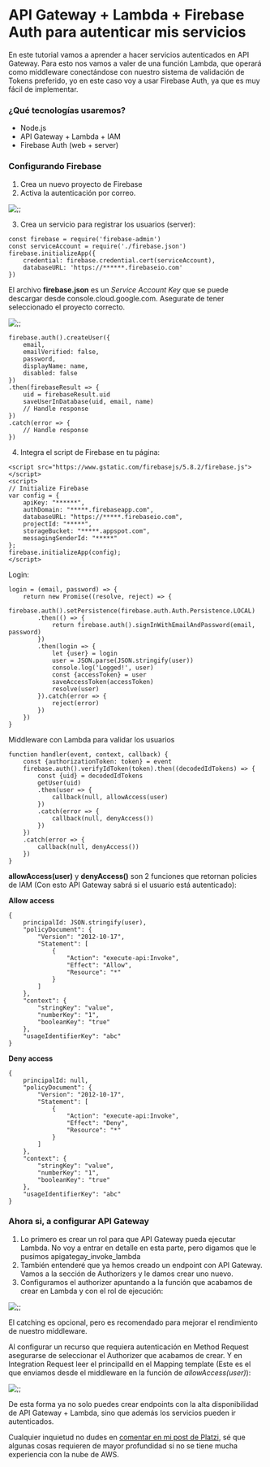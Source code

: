 <meta name="date" content="2019-1-24" />
<meta name="image" content="https://github.com/cjortegon/camiloortegon-public/raw/master/seo/aws_api.png" />
<meta name="language" content="es" />
<meta name="tags" content="aws,apigateway,lambda,firebase,security" />

# API Gateway + Lambda + Firebase Auth para autenticar mis servicios

En este tutorial vamos a aprender a hacer servicios autenticados en API Gateway. Para esto nos vamos a valer de una función Lambda, que operará como middleware conectándose con nuestro sistema de validación de Tokens preferido, yo en este caso voy a usar Firebase Auth, ya que es muy fácil de implementar.

### ¿Qué tecnologías usaremos?

* Node.js
* API Gateway + Lambda + IAM
* Firebase Auth (web + server)

### Configurando Firebase

1. Crea un nuevo proyecto de Firebase
2. Activa la autenticación por correo.

![;;](https://static.platzi.com/media/user_upload/Screen%20Shot%202019-02-06%20at%2011.52.09%20PM-a43705bb-cb78-46c5-941a-8f8f06db75ab.jpg)

3. Crea un servicio para registrar los usuarios (server):

>   
    const firebase = require('firebase-admin')
    const serviceAccount = require('./firebase.json')
    firebase.initializeApp({
        credential: firebase.credential.cert(serviceAccount),
        databaseURL: 'https://******.firebaseio.com'
    })

El archivo **firebase.json** es un _Service Account Key_ que se puede descargar desde console.cloud.google.com. Asegurate de tener seleccionado el proyecto correcto.

![;;](https://static.platzi.com/media/user_upload/create-service-account-key-9b3a017b-8b4b-4da8-be7a-49fc8ea7d6ce.jpg)

>   
    firebase.auth().createUser({
        email,
        emailVerified: false,
        password,
        displayName: name,
        disabled: false
    })
    .then(firebaseResult => {
        uid = firebaseResult.uid
        saveUserInDatabase(uid, email, name)
        // Handle response
    })
    .catch(error => {
        // Handle response
    })

4. Integra el script de Firebase en tu página:

>   
    <script src="https://www.gstatic.com/firebasejs/5.8.2/firebase.js"></script>
    <script>
    // Initialize Firebase
    var config = {
        apiKey: "******",
        authDomain: "*****.firebaseapp.com",
        databaseURL: "https://*****.firebaseio.com",
        projectId: "*****",
        storageBucket: "*****.appspot.com",
        messagingSenderId: "*****"
    };
    firebase.initializeApp(config);
    </script>

Login:

>   
    login = (email, password) => {
        return new Promise((resolve, reject) => {
            firebase.auth().setPersistence(firebase.auth.Auth.Persistence.LOCAL)
            .then(() => {
                return firebase.auth().signInWithEmailAndPassword(email, password)
            })
            .then(login => {
                let {user} = login
                user = JSON.parse(JSON.stringify(user))
                console.log('Logged!', user)
                const {accessToken} = user
                saveAccessToken(accessToken)
                resolve(user)
            }).catch(error => {
                reject(error)
            })
        })
    }

Middleware con Lambda para validar los usuarios

>   
    function handler(event, context, callback) {
        const {authorizationToken: token} = event
        firebase.auth().verifyIdToken(token).then((decodedIdTokens) => {
            const {uid} = decodedIdTokens
            getUser(uid)
            .then(user => {
                callback(null, allowAccess(user)
            })
            .catch(error => {
                callback(null, denyAccess())
            })
        })
        .catch(error => {
            callback(null, denyAccess())
        })
    }

**allowAccess(user)** y **denyAccess()** son 2 funciones que retornan policies de IAM (Con esto API Gateway sabrá si el usuario está autenticado):

**Allow access**

>   
    {
        principalId: JSON.stringify(user),
        "policyDocument": {
            "Version": "2012-10-17",
            "Statement": [
                {
                    "Action": "execute-api:Invoke",
                    "Effect": "Allow",
                    "Resource": "*"
                }
            ]
        },
        "context": {
            "stringKey": "value",
            "numberKey": "1",
            "booleanKey": "true"
        },
        "usageIdentifierKey": "abc"
    }

**Deny access**

>   
    {
        principalId: null,
        "policyDocument": {
            "Version": "2012-10-17",
            "Statement": [
                {
                    "Action": "execute-api:Invoke",
                    "Effect": "Deny",
                    "Resource": "*"
                }
            ]
        },
        "context": {
            "stringKey": "value",
            "numberKey": "1",
            "booleanKey": "true"
        },
        "usageIdentifierKey": "abc"
    }

### Ahora si, a configurar API Gateway

1. Lo primero es crear un rol para que API Gateway pueda ejecutar Lambda.
No voy a entrar en detalle en esta parte, pero digamos que le pusimos apigategay_invoke_lambda
2. También entenderé que ya hemos creado un endpoint con API Gateway. Vamos a la sección de Authorizers y le damos crear uno nuevo.
3. Configuramos el authorizer apuntando a la función que acabamos de crear en Lambda y con el rol de ejecución:

![;;](https://static.platzi.com/media/user_upload/set-up-authorizer-c0be7b08-5f23-4e4d-a6d0-493d92cae324.jpg)

El catching es opcional, pero es recomendado para mejorar el rendimiento de nuestro middleware.

Al configurar un recurso que requiera autenticación en Method Request asegurarse de seleccionar el Authorizer que acabamos de crear. Y en Integration Request leer el principalId en el Mapping template (Este es el que enviamos desde el middleware en la función de _allowAccess(user)_):

![;;](https://static.platzi.com/media/user_upload/authenticated-resource-708e098a-98bf-4086-8f28-1204ab9274d1.jpg)

De esta forma ya no solo puedes crear endpoints con la alta disponibilidad de API Gateway + Lambda, sino que además los servicios pueden ir autenticados.

Cualquier inquietud no dudes en [comentar en mi post de Platzi](https://platzi.com/tutoriales/1419-networking-content/3552-api-gateway-lambda-firebase-auth-para-autenticar-mis-servicios/), sé que algunas cosas requieren de mayor profundidad si no se tiene mucha experiencia con la nube de AWS.
